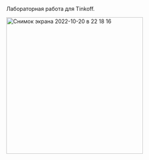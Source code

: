 Лабораторная работа для Tinkoff.

<img width="359" alt="Снимок экрана 2022-10-20 в 22 18 16" src="https://user-images.githubusercontent.com/93880834/197050639-f7309541-f44a-4324-90d3-bf8d4131e2de.png">
